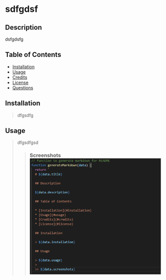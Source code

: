 
  # sdfgdsf          

  ## Description

  dsfgdsfg

  ## Table of Contents

  * [Installation](#installation)
  * [Usage](#usage)
  * [Credits](#credits)
  * [License](#license)
  * [Questions](#questions)
   
  ## Installation

  > dfgsdfg

  ## Usage

  > dfgsdfgsd
  >
  >> ### Screenshots <br> ![screenshot](assets/images/screenshot.png)
           
